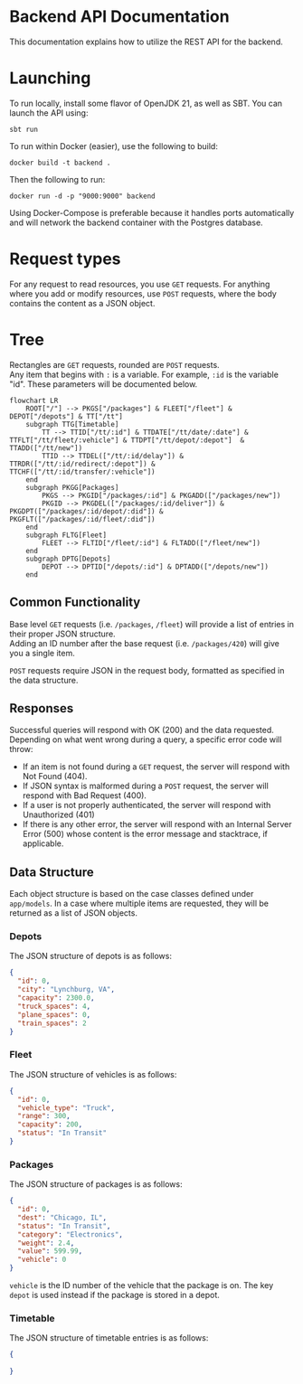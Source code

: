 # Backend API Documentation
This documentation explains how to utilize the REST API for the backend.

# Launching
To run locally, install some flavor of OpenJDK 21, as well as SBT. You can launch the API using:
```shell
sbt run
```

To run within Docker (easier), use the following to build:
```shell
docker build -t backend .
```
Then the following to run:
```shell
docker run -d -p "9000:9000" backend
```
Using Docker-Compose is preferable because it handles ports automatically and will network the backend container with
the Postgres database.

# Request types
For any request to read resources, you use `GET` requests. For anything where you add or modify resources, use `POST`
requests, where the body contains the content as a JSON object.

# Tree
Rectangles are `GET` requests, rounded are `POST` requests.<br />
Any item that begins with `:` is a variable. For example, `:id` is the variable "id". These parameters will be
documented below.
```mermaid
flowchart LR
    ROOT["/"] --> PKGS["/packages"] & FLEET["/fleet"] & DEPOT["/depots"] & TT["/tt"]
    subgraph TTG[Timetable]
        TT --> TTID["/tt/:id"] & TTDATE["/tt/date/:date"] & TTFLT["/tt/fleet/:vehicle"] & TTDPT["/tt/depot/:depot"]  & TTADD(["/tt/new"])
        TTID --> TTDEL(["/tt/:id/delay"]) & TTRDR(["/tt/:id/redirect/:depot"]) & TTCHF(["/tt/:id/transfer/:vehicle"])
    end
    subgraph PKGG[Packages]
        PKGS --> PKGID["/packages/:id"] & PKGADD(["/packages/new"])
        PKGID --> PKGDEL(["/packages/:id/deliver"]) & PKGDPT(["/packages/:id/depot/:did"]) & PKGFLT(["/packages/:id/fleet/:did"])
    end
    subgraph FLTG[Fleet]
        FLEET --> FLTID["/fleet/:id"] & FLTADD(["/fleet/new"])
    end
    subgraph DPTG[Depots]
        DEPOT --> DPTID["/depots/:id"] & DPTADD(["/depots/new"])
    end
```

## Common Functionality
Base level `GET` requests (i.e. `/packages`, `/fleet`) will provide a list of entries in their proper JSON structure. <br />
Adding an ID number after the base request (i.e. `/packages/420`) will give you a single item.

`POST` requests require JSON in the request body, formatted as specified in the data structure.

## Responses
Successful queries will respond with OK (200) and the data requested.<br />
Depending on what went wrong during a query, a specific error code will throw:
- If an item is not found during a `GET` request, the server will respond with Not Found (404).
- If JSON syntax is malformed during a `POST` request, the server will respond with Bad Request (400).
- If a user is not properly authenticated, the server will respond with Unauthorized (401)
- If there is any other error, the server will respond with an Internal Server Error (500) whose content is the error
  message and stacktrace, if applicable.

## Data Structure
Each object structure is based on the case classes defined under `app/models`. In a case where multiple items are
requested, they will be returned as a list of JSON objects.

### Depots
The JSON structure of depots is as follows:
```json 
{
  "id": 0,
  "city": "Lynchburg, VA",
  "capacity": 2300.0,
  "truck_spaces": 4,
  "plane_spaces": 0,
  "train_spaces": 2
}
```

### Fleet
The JSON structure of vehicles is as follows:
```json 
{
  "id": 0,
  "vehicle_type": "Truck",
  "range": 300,
  "capacity": 200,
  "status": "In Transit"
}
```

### Packages
The JSON structure of packages is as follows:
```json 
{
  "id": 0,
  "dest": "Chicago, IL",
  "status": "In Transit",
  "category": "Electronics",
  "weight": 2.4,
  "value": 599.99,
  "vehicle": 0
}
```
`vehicle` is the ID number of the vehicle that the package is on. The key `depot` is used instead if the package is
stored in a depot.

### Timetable
The JSON structure of timetable entries is as follows:
```json 
{
  
}
```